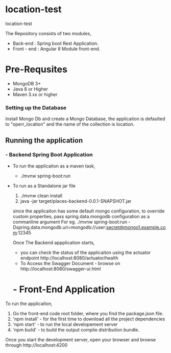 # location-test
location-test

The Repository consists of two modules, 
- Back-end : Spring boot Rest Application. 
- Front - end : Angular 8 Module front-end.


# Pre-Requsites
 - MongoDB 3+
 - Java 8 or Higher
 - Maven 3.xx or higher
 
### Setting up the Database

Install Mongo Db and create a Mongo Database, the applicaiton is defaulted to "operr_location" and the name of the collection is location. 


## Running the application

### - Backend Spring Boot Application

- To run the applicaiton as a maven task, 
  - ./mvnw spring-boot:run

- To run as a Standalone jar file 
   1. ./mvnw clean install
   2. java -jar target/places-backend-0.0.1-SNAPSHOT.jar
   
  since the applicaiton has some default mongo configuration, to override custom properties, pass spring.data.mongodb configuration as a commanline argument
  For eg. ./mvnw spring-boot:run -Dspring.data.mongodb.uri=mongodb://user:secret@mongo1.example.com:12345
  
  Once The Backend appplication starts, 
    - you can check the status of the applicaiton using the actuator endpoint http://localhost:8080/actuator/health
    - To Access the Swagger Document - browse on http://localhost:8080/swagger-ui.html
  
  # - Front-End Application

To run the applicaiton, 
 1. Go the front-end code root folder, where you find the package.json file.
 2. 'npm install' - for the first time to download all the project dependencies
 3. 'npm start' - to run the local developement server
 4. 'npm build' - to build the output complie distribution bundle.
 
 Once you start the development server, open your browser and browse through http://localhost:4200
 
 


